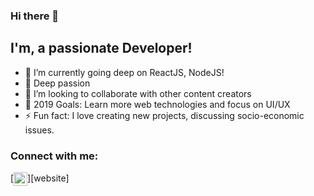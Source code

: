 ### Hi there 👋


## I'm, a passionate Developer!

- 🔭 I’m currently going deep on ReactJS, NodeJS!
- 🌱 Deep passion 
- 👯 I’m looking to collaborate with other content creators
- 🥅 2019 Goals: Learn more web technologies and focus on UI/UX
- ⚡ Fun fact: I love creating new projects, discussing socio-economic issues.

### Connect with me:

[<img align="center" alt="" width="22px" src="https://denilson87.netlify.app/"/>][website]
